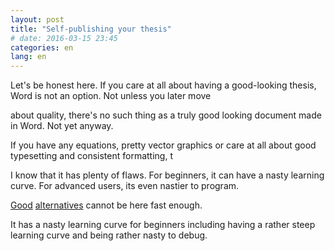 ```yaml
---
layout: post
title: "Self-publishing your thesis"
# date: 2016-03-15 23:45
categories: en
lang: en
---
```





Let's be honest here. If you care at all about having a good-looking thesis, Word is not an option. Not unless you later move

 about quality, there's no such thing as a truly good looking document made in Word. Not yet anyway.

If you have any equations, pretty vector graphics or care at all about good typesetting and consistent formatting, t










I know that it has plenty of flaws. For beginners, it can have a nasty learning curve. For advanced users, its even nastier to program.








[Good](http://www.luatex.org) [alternatives](https://latex-project.org/latex3.html) cannot be here fast enough.

It has a nasty learning curve for beginners including having a rather steep learning curve and being rather nasty to debug.


